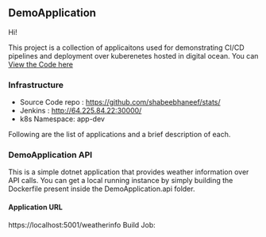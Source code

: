 ## DemoApplication

Hi!

This project is a collection of applicaitons used for demonstrating CI/CD pipelines and deployment over kuberenetes hosted in digital ocean. You can [View the Code here](https://github.com/shabeebhaneef/stats/) 


### Infrastructure



* Source Code repo : https://github.com/shabeebhaneef/stats/
* Jenkins : http://64.225.84.22:30000/
* k8s Namespace: app-dev



Following are the list of applications and a brief description of each. 

### DemoApplication API

This is a simple dotnet application that provides weather information over API calls. 
You can get a local running instance by simply building the Dockerfile present inside the DemoApplication.api folder. 




#### Application URL
https://localhost:5001/weatherinfo
Build Job: 




